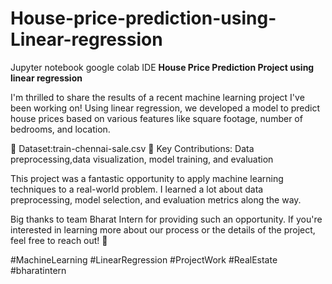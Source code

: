 # House-price-prediction-using-Linear-regression
Jupyter notebook 
google colab IDE
**House Price Prediction Project using linear regression**

I'm thrilled to share the results of a recent machine learning project I've been working on! Using linear regression, we developed a model to predict house prices based on various features like square footage, number of bedrooms, and location.

🔹 Dataset:train-chennai-sale.csv 🔹 Key Contributions: Data preprocessing,data visualization, model training, and evaluation 

This project was a fantastic opportunity to apply machine learning techniques to a real-world problem. I learned a lot about data preprocessing, model selection, and evaluation metrics along the way.

Big thanks to team Bharat Intern for providing such an opportunity. If you're interested in learning more about our process or the details of the project, feel free to reach out! 🚀

#MachineLearning #LinearRegression #ProjectWork #RealEstate #bharatintern
